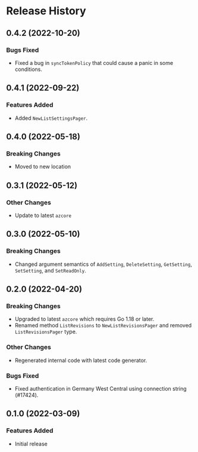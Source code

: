 # Release History

## 0.4.2 (2022-10-20)

### Bugs Fixed
* Fixed a bug in `syncTokenPolicy` that could cause a panic in some conditions.

## 0.4.1 (2022-09-22)

### Features Added
* Added `NewListSettingsPager`.

## 0.4.0 (2022-05-18)

### Breaking Changes
* Moved to new location

## 0.3.1 (2022-05-12)

### Other Changes
* Update to latest `azcore`

## 0.3.0 (2022-05-10)

### Breaking Changes
* Changed argument semantics of `AddSetting`, `DeleteSetting`, `GetSetting`, `SetSetting`, and `SetReadOnly`.

## 0.2.0 (2022-04-20)

### Breaking Changes
* Upgraded to latest `azcore` which requires Go 1.18 or later.
* Renamed method `ListRevisions` to `NewListRevisionsPager` and removed `ListRevisionsPager` type.

### Other Changes
* Regenerated internal code with latest code generator.

### Bugs Fixed
* Fixed authentication in Germany West Central using connection string (#17424).

## 0.1.0 (2022-03-09)

### Features Added
* Initial release
